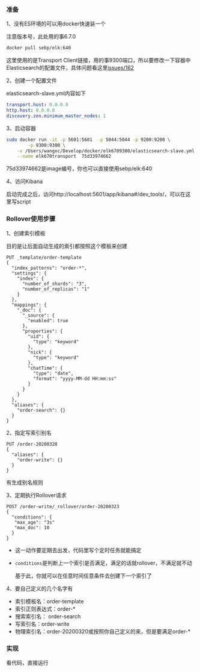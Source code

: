 ### 准备

1、没有ES环境的可以用docker快速装一个

注意版本号，此处用的事6.7.0

```bash
docker pull sebp/elk:640
```

这里使用的是Transport Client链接，用的事9300端口，所以要修改一下容器中Elasticsearch的配置文件，具体问题看这里[issues/162](https://github.com/docker-library/elasticsearch/issues/162)

2、创建一个配置文件

elasticsearch-slave.yml内容如下

```yml
transport.host: 0.0.0.0
http.host: 0.0.0.0
discovery.zen.minimum_master_nodes: 1
```



3、启动容器

```bash
sudo docker run -it -p 5601:5601  -p 5044:5044 -p 9200:9200 \
		-p 9300:9300 \
  	-v /Users/wangxc/Develop/docker/elk6709300/elasticsearch-slave.yml:/etc/elasticsearch/elasticsearch.yml \
  	--name elk670transport  75d33974662
```

75d33974662是image编号，你也可以直接使用sebp/elk:640



4、访问Kibana

启动完成之后，访问http://localhost:5601/app/kibana#/dev_tools/，可以在这里写script

### Rollover使用步骤

1、创建索引模板

目的是让后面自动生成的索引都按照这个模板来创建

```
PUT _template/order-template
{
  "index_patterns": "order-*",
  "settings": {
    "index": {
      "number_of_shards": "3",
      "number_of_replicas": "1"
    }
  },
  "mappings": {
    "_doc": {
      "_source": {
        "enabled": true
      },
      "properties": {
        "uid": {
          "type": "keyword"
        },
        "nick": {
          "type": "keyword"
        },
        "chatTime": {
          "type": "date",
          "format": "yyyy-MM-dd HH:mm:ss"
        }
      }
    }
  },
  "aliases": {
    "order-search": {}
  }
}
```



2、指定写索引别名

```
PUT /order-20200320
{
  "aliases": {
    "order-write": {}
  }
}
```

有生成别名规则



3、定期执行Rollover请求

```
POST /order-write/_rollover/order-20200323
{
  "conditions": {
   "max_age": "3s"
   "max_doc": 10
  }
}
```

- 这一动作要定期去出发，代码里写个定时任务就能搞定

- `conditions`是判断上一个索引是否满足，满足的话就rollover，不满足就不动

    基于此，你就可以在任意时间任意条件去创建下一个索引了

4、要自己定义的几个名字有

- 索引模板名：order-template
- 索引正则表达式：order-*
- 搜索索引名： order-search
- 写索引名：order-write
- 物理索引名：order-20200320或按照你自己定义的来，但是要满足order-*

### 实现

看代码，直接运行

